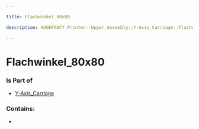 ```yaml
---

title: Flachwinkel_80x80

description: HUGEFANCY_Printer::Upper_Assembly::Y-Axis_Carriage::Flachwinkel_80x80

---
```

# Flachwinkel_80x80
<script>
    var geoarray = '{"Flachwinkel_80x80": {}}';
</script>
<script>
    var basepath = '/assets/HUGEFANCY_Printer/Upper_Assembly/Y-Axis_Carriage/';
</script>
<link rel="stylesheet" href="/css/container.css">

<div id="container"></div>

<!-- these are the required scripts for the three.js scene -->
<script src="/lib/three.min.js"></script>
<script src="/lib/OrbitControls.js"></script>
<script src="/lib/RectAreaLightUniformsLib.js"></script>
<!-- this is your app's lib file -->
<script src="/lib/triceratops_app.js"></script>
### Is Part of
- [Y-Axis_Carriage](../Y-Axis_Carriage)  

### Contains:
- [](./Flachwinkel_80x80/)

